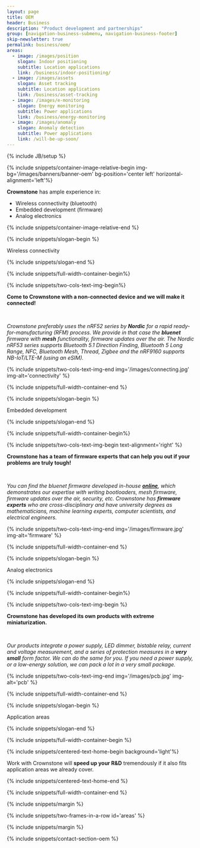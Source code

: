 ```yaml
---
layout: page
title: OEM
header: Business
description: "Product development and partnerships"
group: [navigation-business-submenu, navigation-business-footer]
skip-newsletter: true
permalink: business/oem/
areas:
  - image: /images/position
    slogan: Indoor positioning
    subtitle: Location applications
    link: /business/indoor-positioning/
  - image: /images/assets
    slogan: Asset tracking
    subtitle: Location applications
    link: /business/asset-tracking
  - image: /images/e-monitoring
    slogan: Energy monitoring
    subtitle: Power applications
    link: /business/energy-monitoring
  - image: /images/anomaly
    slogan: Anomaly detection
    subtitle: Power applications
    link: /will-be-up-soon/
---
```


{% include JB/setup %}

{% include snippets/container-image-relative-begin img-bg='/images/banners/banner-oem' bg-position='center left' horizontal-alignment='left'%}

**Crownstone** has ample experience in: 
* Wireless connectivity (bluetooth)
* Embedded development (firmware)
* Analog electronics

{% include snippets/container-image-relative-end %}

{% include snippets/slogan-begin %}

Wireless connectivity

{% include snippets/slogan-end %}

{% include snippets/full-width-container-begin%}

{% include snippets/two-cols-text-img-begin%}

**Come to Crownstone with a non-connected device and we will make it connected!** 

<p>&nbsp;</p>  

*Crownstone preferably uses the nRF52 series by **Nordic** for a rapid ready-for-manufacturing (RFM) process. We provide in that case the **bluenet** firmware with **mesh** functionality, firmware updates over the air. The Nordic nRF53 series supports Bluetooth 5.1 Direction Finding, Bluetooth 5 Long Range, NFC, Bluetooth Mesh, Thread, Zigbee and the nRF9160 supports NB-IoT/LTE-M (using an eSIM).*

{% include snippets/two-cols-text-img-end img='/images/connecting.jpg' img-alt='connectivity' %}

{% include snippets/full-width-container-end %}


{% include snippets/slogan-begin %}

Embedded development

{% include snippets/slogan-end %}

{% include snippets/full-width-container-begin%}

{% include snippets/two-cols-text-img-begin text-alignment='right' %}

**Crownstone has a team of firmware experts that can help you out if your problems are truly tough!**

<p>&nbsp;</p>

*You can find the bluenet firmware developed in-house **[online](https://github.com/crownstone/bluenet/)**, which demonstrates our expertise with writing bootloaders, mesh firmware, firmware updates over the air, security, etc. Crownstone has **firmware experts** who are cross-disciplinary and have university degrees as mathematicians, machine learning experts, computer scientists, and electrical engineers.*
 
{% include snippets/two-cols-text-img-end img='/images/firmware.jpg' img-alt='firmware' %}

{% include snippets/full-width-container-end %}


{% include snippets/slogan-begin %}

Analog electronics

{% include snippets/slogan-end %}

{% include snippets/full-width-container-begin%}

{% include snippets/two-cols-text-img-begin %}

**Crownstone has developed its own products with extreme miniaturization.**

<p>&nbsp;</p>  

*Our products integrate a power supply, LED dimmer, bistable relay, current and voltage measurement, and a series of protection measures in a **very small** form factor. We can do the same for you. If you need a power supply, or a low-energy solution, we can pack a lot in a very small package.*
 
{% include snippets/two-cols-text-img-end img='/images/pcb.jpg' img-alt='pcb' %}

{% include snippets/full-width-container-end %}


{% include snippets/slogan-begin %}

Application areas

{% include snippets/slogan-end %}

{% include snippets/full-width-container-begin %}

{% include snippets/centered-text-home-begin background='light'%}

Work with Crownstone will **speed up your R&D** tremendously if it also fits application areas we already cover.

{% include snippets/centered-text-home-end %}

{% include snippets/full-width-container-end %}


{% include snippets/margin %}

{% include snippets/two-frames-in-a-row id='areas' %}

{% include snippets/margin %}


{% include snippets/contact-section-oem %}
